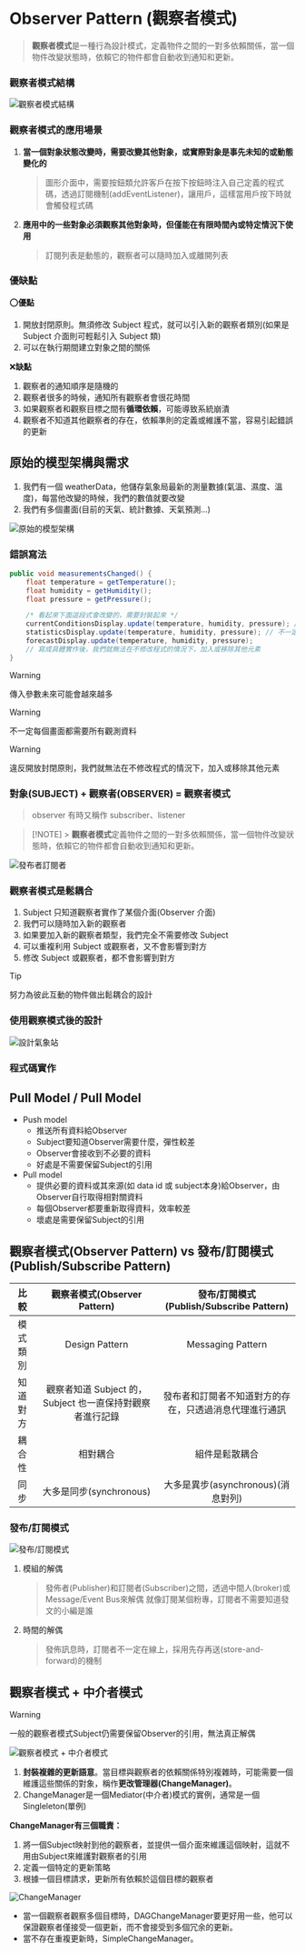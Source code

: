 # Observer Pattern (觀察者模式)

> **觀察者模式**是一種行為設計模式，定義物件之間的一對多依賴關係，當一個物件改變狀態時，依賴它的物件都會自動收到通知和更新。

### 觀察者模式結構

![觀察者模式結構](./%E8%A7%80%E5%AF%9F%E8%80%85%E6%A8%A1%E5%BC%8F%E9%A1%9E%E5%88%A5%E5%9C%96.png)

### 觀察者模式的應用場景

1. **當一個對象狀態改變時，需要改變其他對象，或實際對象是事先未知的或動態變化的**
    > 圖形介面中，需要按鈕類允許客戶在按下按鈕時注入自己定義的程式碼，透過訂閱機制(addEventListener)，讓用戶，這樣當用戶按下時就會觸發程式碼
2. **應用中的一些對象必須觀察其他對象時，但僅能在有限時間內或特定情況下使用**
    > 訂閱列表是動態的，觀察者可以隨時加入或離開列表

### 優缺點

:o:**優點**

1. 開放封閉原則。無須修改 Subject 程式，就可以引入新的觀察者類別(如果是 Subject 介面則可輕鬆引入 Subject 類)
2. 可以在執行期間建立對象之間的關係

:x:**缺點**

1. 觀察者的通知順序是隨機的
2. 觀察者很多的時候，通知所有觀察者會很花時間
3. 如果觀察者和觀察目標之間有**循環依賴**，可能導致系統崩潰
4. 觀察者不知道其他觀察者的存在，依賴準則的定義或維護不當，容易引起錯誤的更新

## 原始的模型架構與需求

1. 我們有一個 weatherData，他儲存氣象局最新的測量數據(氣溫、濕度、溫度)，每當他改變的時候，我們的數值就要改變
2. 我們有多個畫面(目前的天氣、統計數據、天氣預測...)

![原始的模型架構](./%E5%8E%9F%E5%A7%8B%E7%9A%84%E6%A8%A1%E5%9E%8B%E6%9E%B6%E6%A7%8B.png)

### 錯誤寫法

```java
public void measurementsChanged() {
    float temperature = getTemperature();
    float humidity = getHumidity();
    float pressure = getPressure();

    /* 看起來下面這段式會改變的，需要封裝起來 */
    currentConditionsDisplay.update(temperature, humidity, pressure); // 傳入參數未來會越來越多
    statisticsDisplay.update(temperature, humidity, pressure); // 不一定每個畫面都需要所有觀測資料
    forecastDisplay.update(temperature, humidity, pressure);
    // 寫成具體實作後，我們就無法在不修改程式的情況下，加入或移除其他元素
}
```

> [!WARNING]
> 傳入參數未來可能會越來越多

> [!WARNING]
> 不一定每個畫面都需要所有觀測資料

> [!WARNING]
> 違反開放封閉原則，我們就無法在不修改程式的情況下，加入或移除其他元素

### 對象(SUBJECT) + 觀察者(OBSERVER) = 觀察者模式

> observer 有時又稱作 subscriber、listener

> [!NOTE] > **觀察者模式**定義物件之間的一對多依賴關係，當一個物件改變狀態時，依賴它的物件都會自動收到通知和更新。

![發布者訂閱者](./%E7%99%BC%E5%B8%83%E8%80%85%E8%A8%82%E9%96%B1%E8%80%85.png)

### 觀察者模式是鬆耦合

1. Subject 只知道觀察者實作了某個介面(Observer 介面)
2. 我們可以隨時加入新的觀察者
3. 如果要加入新的觀察者類型，我們完全不需要修改 Subject
4. 可以重複利用 Subject 或觀察者，又不會影響到對方
5. 修改 Subject 或觀察者，都不會影響到對方

> [!TIP]
> 努力為彼此互動的物件做出鬆耦合的設計

### 使用觀察模式後的設計

![設計氣象站](./%E8%A8%AD%E8%A8%88%E6%B0%A3%E8%B1%A1%E7%AB%99.png)

### 程式碼實作

## Pull Model / Pull Model

* Push model
  * 推送所有資料給Observer
  * Subject要知道Observer需要什麼，彈性較差
  * Observer會接收到不必要的資料
  * 好處是不需要保留Subject的引用
* Pull model
  * 提供必要的資料或其來源(如 data id 或 subject本身)給Observer，由Observer自行取得相對關資料
  * 每個Observer都要重新取得資料，效率較差
  * 壞處是需要保留Subject的引用

## 觀察者模式(Observer Pattern) vs 發布/訂閱模式(Publish/Subscribe Pattern)

|   比較   |               觀察者模式(Observer Pattern)                |        發布/訂閱模式(Publish/Subscribe Pattern)        |
| :------: | :-------------------------------------------------------: | :----------------------------------------------------: |
| 模式類別 |                      Design Pattern                       |                   Messaging Pattern                    |
| 知道對方 | 觀察者知道 Subject 的，Subject 也一直保持對觀察者進行記錄 | 發布者和訂閱者不知道對方的存在，只透過消息代理進行通訊 |
|  耦合性  |                         相對耦合                          |                     組件是鬆散耦合                     |
|   同步   |                  大多是同步(synchronous)                  |           大多是異步(asynchronous)(消息對列)           |

### 發布/訂閱模式

![發布/訂閱模式](./%E7%99%BC%E4%BD%88%E8%A8%82%E9%96%B1%E6%A8%A1%E5%BC%8F.png?raw=true)

1. 模組的解偶
    > 發佈者(Publisher)和訂閱者(Subscriber)之間，透過中間人(broker)或Message/Event Bus來解偶
    > 就像訂閱某個粉專，訂閱者不需要知道發文的小編是誰

2. 時間的解偶
    > 發佈訊息時，訂閱者不一定在線上，採用先存再送(store-and-forward)的機制

## 觀察者模式 + 中介者模式

> [!WARNING]
> 一般的觀察者模式Subject仍需要保留Observer的引用，無法真正解偶

![觀察者模式 + 中介者模式](./%E8%A7%80%E5%AF%9F%E8%80%85%E6%A8%A1%E5%BC%8Fplus%E4%B8%AD%E4%BB%8B%E8%80%85%E6%A8%A1%E5%BC%8F.png)

1. **封裝複雜的更新語意**。當目標與觀察者的依賴關係特別複雜時，可能需要一個維護這些關係的對象，稱作**更改管理器(ChangeManager)**。
2. ChangeManager是一個Mediator(中介者)模式的實例，通常是一個Singleleton(單例)

**ChangeManager有三個職責：**
1. 將一個Subject映射到他的觀察者，並提供一個介面來維護這個映射，這就不用由Subject來維護對觀察者的引用
2. 定義一個特定的更新策略
3. 根據一個目標請求，更新所有依賴於這個目標的觀察者

![ChangeManager](./%E8%A7%80%E5%AF%9F%E8%80%85%E6%A8%A1%E5%BC%8Fplus%E4%B8%AD%E4%BB%8B%E8%80%85%E6%A8%A1%E5%BC%8F.gif)

* 當一個觀察者觀察多個目標時，DAGChangeManager要更好用一些，他可以保證觀察者僅接受一個更新，而不會接受到多個冗余的更新。
* 當不存在重複更新時，SimpleChangeManager。